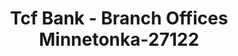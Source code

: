 ---
f_zip-code: 55345
f_state-code: MN
title: Tcf Bank - Branch Offices Minnetonka-27122
f_phone: 612-823-2265
f_city-only: Minnetonka
f_address: 1801 South Plymouth Road Minnetonka
f_location-unique-id: '27122'
slug: tcf-bank---branch-offices-minnetonka-27122
updated-on: '2024-05-30T13:46:58.046Z'
created-on: '2024-05-30T13:36:59.803Z'
published-on: '2024-05-30T13:54:32.469Z'
f_city-state: cms/city/minnetonka-mn.md
f_company: cms/company/tcf-bank---branch-offices-minnetonka.md
f_state: cms/state/minnesota.md
layout: '[payday-loan].html'
tags: payday-loan
---